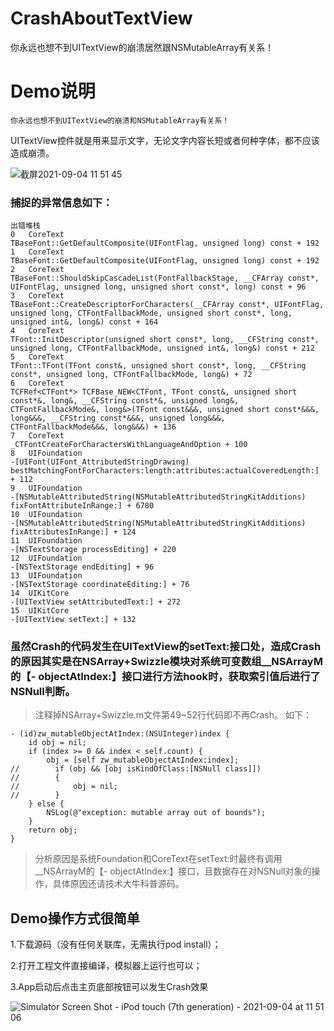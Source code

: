 # CrashAboutTextView
你永远也想不到UITextView的崩溃居然跟NSMutableArray有关系！

# **Demo说明**
	你永远也想不到UITextView的崩溃和NSMutableArray有关系！

UITextView控件就是用来显示文字，无论文字内容长短或者何种字体，都不应该造成崩溃。

![截屏2021-09-04 11 51 45](https://user-images.githubusercontent.com/8546073/132081640-c4eff803-571c-4a0d-9b8c-8a83bf3cb3e9.png)

### 捕捉的异常信息如下：

````
出错堆栈
0	CoreText
TBaseFont::GetDefaultComposite(UIFontFlag, unsigned long) const + 192
1	CoreText
TBaseFont::GetDefaultComposite(UIFontFlag, unsigned long) const + 192
2	CoreText
TBaseFont::ShouldSkipCascadeList(FontFallbackStage, __CFArray const*, UIFontFlag, unsigned long, unsigned short const*, long) const + 96
3	CoreText
TBaseFont::CreateDescriptorForCharacters(__CFArray const*, UIFontFlag, unsigned long, CTFontFallbackMode, unsigned short const*, long, unsigned int&, long&) const + 164
4	CoreText
TFont::InitDescriptor(unsigned short const*, long, __CFString const*, unsigned long, CTFontFallbackMode, unsigned int&, long&) const + 212
5	CoreText
TFont::TFont(TFont const&, unsigned short const*, long, __CFString const*, unsigned long, CTFontFallbackMode, long&) + 72
6	CoreText
TCFRef<CTFont*> TCFBase_NEW<CTFont, TFont const&, unsigned short const*&, long&, __CFString const*&, unsigned long&, CTFontFallbackMode&, long&>(TFont const&&&, unsigned short const*&&&, long&&&, __CFString const*&&&, unsigned long&&&, CTFontFallbackMode&&&, long&&&) + 136
7	CoreText
_CTFontCreateForCharactersWithLanguageAndOption + 100
8	UIFoundation
-[UIFont(UIFont_AttributedStringDrawing) bestMatchingFontForCharacters:length:attributes:actualCoveredLength:] + 112
9	UIFoundation
-[NSMutableAttributedString(NSMutableAttributedStringKitAdditions) fixFontAttributeInRange:] + 6780
10	UIFoundation
-[NSMutableAttributedString(NSMutableAttributedStringKitAdditions) fixAttributesInRange:] + 124
11	UIFoundation
-[NSTextStorage processEditing] + 220
12	UIFoundation
-[NSTextStorage endEditing] + 96
13	UIFoundation
-[NSTextStorage coordinateEditing:] + 76
14	UIKitCore
-[UITextView setAttributedText:] + 272
15	UIKitCore
-[UITextView setText:] + 132
````

### 虽然Crash的代码发生在UITextView的setText:接口处，造成Crash的原因其实是在NSArray+Swizzle模块对系统可变数组__NSArrayM的【- objectAtIndex:】接口进行方法hook时，获取索引值后进行了NSNull判断。
> 注释掉NSArray+Swizzle.m文件第49~52行代码即不再Crash。
> 如下：

````
- (id)zw_mutableObjectAtIndex:(NSUInteger)index {
    id obj = nil;
    if (index >= 0 && index < self.count) {
        obj = [self zw_mutableObjectAtIndex:index];
//        if (obj && [obj isKindOfClass:[NSNull class]])
//        {
//            obj = nil;
//        }
    } else {
        NSLog(@"exception: mutable array out of bounds");
    }
    return obj;
}
````

> 分析原因是系统Foundation和CoreText在setText:时最终有调用__NSArrayM的【- objectAtIndex:】接口，且数据存在对NSNull对象的操作，具体原因还请技术大牛科普源码。








## Demo操作方式很简单
1.下载源码（没有任何关联库，无需执行pod install）；

2.打开工程文件直接编译，模拟器上运行也可以；

3.App启动后点击主页底部按钮可以发生Crash效果

![Simulator Screen Shot - iPod touch (7th generation) - 2021-09-04 at 11 51 06](https://user-images.githubusercontent.com/8546073/132081755-65e05bf3-f8f6-4dab-ae43-39950444910f.png)


